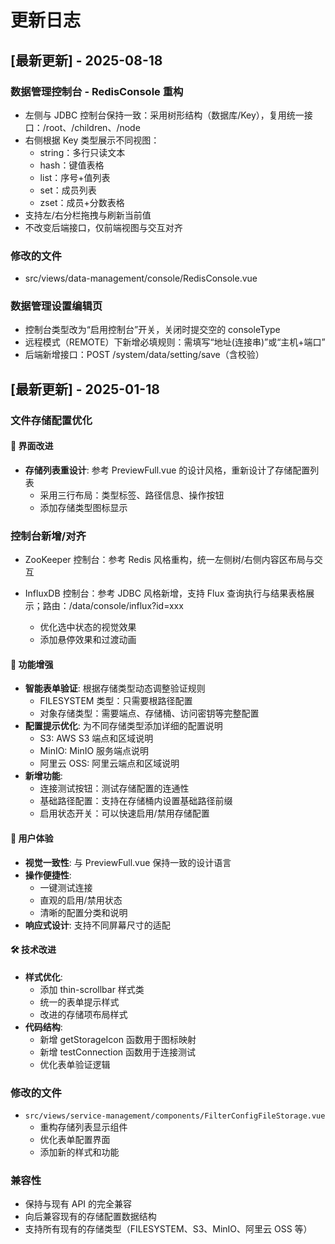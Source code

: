 # 更新日志

## [最新更新] - 2025-08-18

### 数据管理控制台 - RedisConsole 重构

- 左侧与 JDBC 控制台保持一致：采用树形结构（数据库/Key），复用统一接口：/root、/children、/node
- 右侧根据 Key 类型展示不同视图：
  - string：多行只读文本
  - hash：键值表格
  - list：序号+值列表
  - set：成员列表
  - zset：成员+分数表格
- 支持左/右分栏拖拽与刷新当前值
- 不改变后端接口，仅前端视图与交互对齐

### 修改的文件

- src/views/data-management/console/RedisConsole.vue

### 数据管理设置编辑页

- 控制台类型改为“启用控制台”开关，关闭时提交空的 consoleType
- 远程模式（REMOTE）下新增必填规则：需填写“地址(连接串)”或“主机+端口”
- 后端新增接口：POST /system/data/setting/save（含校验）

## [最新更新] - 2025-01-18

### 文件存储配置优化

#### 🎨 界面改进

- **存储列表重设计**: 参考 PreviewFull.vue 的设计风格，重新设计了存储配置列表
  - 采用三行布局：类型标签、路径信息、操作按钮
  - 添加存储类型图标显示

### 控制台新增/对齐

- ZooKeeper 控制台：参考 Redis 风格重构，统一左侧树/右侧内容区布局与交互
- InfluxDB 控制台：参考 JDBC 风格新增，支持 Flux 查询执行与结果表格展示；路由：/data/console/influx?id=xxx

  - 优化选中状态的视觉效果
  - 添加悬停效果和过渡动画

#### 🔧 功能增强

- **智能表单验证**: 根据存储类型动态调整验证规则
  - FILESYSTEM 类型：只需要根路径配置
  - 对象存储类型：需要端点、存储桶、访问密钥等完整配置
- **配置提示优化**: 为不同存储类型添加详细的配置说明
  - S3: AWS S3 端点和区域说明
  - MinIO: MinIO 服务端点说明
  - 阿里云 OSS: 阿里云端点和区域说明
- **新增功能**:
  - 连接测试按钮：测试存储配置的连通性
  - 基础路径配置：支持在存储桶内设置基础路径前缀
  - 启用状态开关：可以快速启用/禁用存储配置

#### 🎯 用户体验

- **视觉一致性**: 与 PreviewFull.vue 保持一致的设计语言
- **操作便捷性**:
  - 一键测试连接
  - 直观的启用/禁用状态
  - 清晰的配置分类和说明
- **响应式设计**: 支持不同屏幕尺寸的适配

#### 🛠 技术改进

- **样式优化**:
  - 添加 thin-scrollbar 样式类
  - 统一的表单提示样式
  - 改进的存储项布局样式
- **代码结构**:
  - 新增 getStorageIcon 函数用于图标映射
  - 新增 testConnection 函数用于连接测试
  - 优化表单验证逻辑

### 修改的文件

- `src/views/service-management/components/FilterConfigFileStorage.vue`
  - 重构存储列表显示组件
  - 优化表单配置界面
  - 添加新的样式和功能

### 兼容性

- 保持与现有 API 的完全兼容
- 向后兼容现有的存储配置数据结构
- 支持所有现有的存储类型（FILESYSTEM、S3、MinIO、阿里云 OSS 等）
